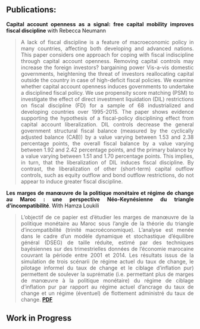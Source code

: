 <style>body {text-align: justify}</style>
<style>body {"font-family: Brill; font-size:3pt; text-align: justify}</style>

## **Publications**:
  **Capital account openness as a signal: free capital mobility improves fiscal discipline**
  with Rebecca Neumann
  
  > A lack of fiscal discipline is a feature of macroeconomic policy in many countries, affecting both developing and advanced nations. This paper considers one approach for coping with fiscal indiscipline through capital account openness. Removing capital controls may increase the foreign investors? bargaining power Vis-a-vis domestic governments, heightening the threat of investors reallocating capital outside the country in case of high-deficit fiscal policies. We examine whether capital account openness induces governments to undertake a disciplined fiscal policy. We use propensity score matching (PSM) to investigate the effect of direct investment liquidation (DIL) restrictions on fiscal discipline (FD) for a sample of 68 industrialized and developing countries over 1995-2015. The paper shows evidence supporting the hypothesis of a fiscal-policy disciplining effect from capital account liberalization. DIL controls decrease the general government structural fiscal balance (measured by the cyclically adjusted balance (CAB)) by a value varying between 1.53 and 2.38 percentage points, the overall fiscal balance by a value varying between 1.92 and 2.42 percentage points, and the primary balance by a value varying between 1.51 and 1.70 percentage points. This implies, in turn, that the liberalization of DIL induces fiscal discipline. By contrast, the liberalization of other (short-term) capital outflow controls, such as equity outflow and bond outflow restrictions, do not appear to induce greater fiscal discipline.


   **Les marges de manœuvre de la politique monétaire et régime de change au Maroc : une perspective Néo-Keynésienne du triangle d’incompatibilité**.
   With Hamza Loukili

 >L’objectif de ce papier est d’étudier les marges de manœuvre de la politique monétaire au Maroc sous l’angle de la théorie du triangle d’incompatibilité (trinité macroéconomique). L’analyse est menée dans le cadre d’un modèle dynamique et stochastique d’équilibre général (DSEG) de taille réduite, estimé par des techniques bayésiennes sur des trimestrielles données de l’économie marocaine couvrant la période entre 2001 et 2014. Les résultats issus de la simulation de trois scénarii (le régime actuel du taux de change, le pilotage informel du taux de change et le ciblage d’inflation pur) permettent de soulever la  suprématie  (i.e.  permettant  plus  de  marges  de  manœuvre  à  la  politique monétaire) du régime de ciblage d’inflation pur par rapport au régime actuel d’ancrage du taux de change et un régime (éventuel) de flottement administré du taux de change.
[**PDF**](https://www.policycenter.ma/publications/les-politiques-macro%C3%A9conomiques-au-maroc-et-dans-les-pays-en-d%C3%A9veloppement-quelques)

## **Work in Progress**